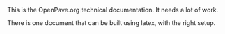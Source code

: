 This is the OpenPave.org technical documentation.  It needs a lot of work.

There is one document that can be built using latex, with the right setup.
